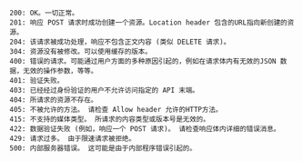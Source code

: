    200: OK。一切正常。
    201: 响应 POST 请求时成功创建一个资源。Location header 包含的URL指向新创建的资源。
    204: 该请求被成功处理，响应不包含正文内容 (类似 DELETE 请求)。
    304: 资源没有被修改。可以使用缓存的版本。
    400: 错误的请求。可能通过用户方面的多种原因引起的，例如在请求体内有无效的JSON 数据，无效的操作参数，等等。
    401: 验证失败。
    403: 已经经过身份验证的用户不允许访问指定的 API 末端。
    404: 所请求的资源不存在。
    405: 不被允许的方法。 请检查 Allow header 允许的HTTP方法。
    415: 不支持的媒体类型。 所请求的内容类型或版本号是无效的。
    422: 数据验证失败 (例如，响应一个 POST 请求)。 请检查响应体内详细的错误消息。
    429: 请求过多。 由于限速请求被拒绝。
    500: 内部服务器错误。 这可能是由于内部程序错误引起的。